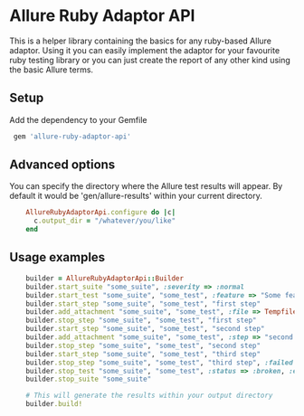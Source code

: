 # Allure Ruby Adaptor API

This is a helper library containing the basics for any ruby-based Allure adaptor.
Using it you can easily implement the adaptor for your favourite ruby testing library or
you can just create the report of any other kind using the basic Allure terms.

## Setup

Add the dependency to your Gemfile

```ruby
 gem 'allure-ruby-adaptor-api'
```

## Advanced options

You can specify the directory where the Allure test results will appear. By default it would be 'gen/allure-results' within
your current directory.

```ruby
    AllureRubyAdaptorApi.configure do |c|
      c.output_dir = "/whatever/you/like"
    end
```

## Usage examples

```ruby
    builder = AllureRubyAdaptorApi::Builder
    builder.start_suite "some_suite", :severity => :normal
    builder.start_test "some_suite", "some_test", :feature => "Some feature", :severity => :critical
    builder.start_step "some_suite", "some_test", "first step"
    builder.add_attachment "some_suite", "some_test", :file => Tempfile.new("somefile")
    builder.stop_step "some_suite", "some_test", "first step"
    builder.start_step "some_suite", "some_test", "second step"
    builder.add_attachment "some_suite", "some_test", :step => "second step", :file => Tempfile.new("somefile")
    builder.stop_step "some_suite", "some_test", "second step"
    builder.start_step "some_suite", "some_test", "third step"
    builder.stop_step "some_suite", "some_test", "third step", :failed
    builder.stop_test "some_suite", "some_test", :status => :broken, :exception => Exception.new("some error")
    builder.stop_suite "some_suite"

    # This will generate the results within your output directory
    builder.build!
```
